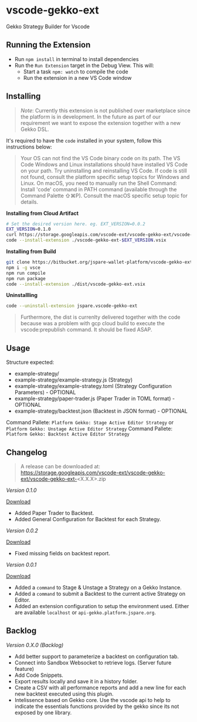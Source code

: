 # vscode-gekko-ext

Gekko Strategy Builder for Vscode

## Running the Extension

- Run `npm install` in terminal to install dependencies
- Run the `Run Extension` target in the Debug View. This will:
	- Start a task `npm: watch` to compile the code
	- Run the extension in a new VS Code window

## Installing

> *Note*: Currently this extension is not published over marketplace since the platform is in development. In the future as part of our requirement we want to expose the extension together with a new Gekko DSL.

It's required to have the `code` installed in your system, follow this instructions below:

> Your OS can not find the VS Code binary code on its path. The VS Code Windows and Linux installations should have installed VS Code on your path. Try uninstalling and reinstalling VS Code. If code is still not found, consult the platform specific setup topics for Windows and Linux.
> On macOS, you need to manually run the Shell Command: Install 'code' command in PATH command (available through the Command Palette ⇧⌘P). Consult the macOS specific setup topic for details.


**Installing from Cloud Artifact**

```bash
# Set the desired version here. eg. EXT_VERSION=0.0.2
EXT_VERSION=0.1.0
curl https://storage.googleapis.com/vscode-ext/vscode-gekko-ext/vscode-gekko-ext-$EXT_VERSION.vsix --output vscode-gekko-ext-$EXT_VERSION.vsix
code --install-extension ./vscode-gekko-ext-$EXT_VERSION.vsix
```

**Installing from Build**

```bash
git clone https://bitbucket.org/jspare-wallet-platform/vscode-gekko-ext.git
npm i -g vsce
npm run compile
npm run package
code --install-extension ./dist/vscode-gekko-ext.vsix
```

**Uninstallling**

```bash
code --uninstall-extension jspare.vscode-gekko-ext
```


> Furthermore, the dist is currenlty delivered together with the code because was a problem with gcp cloud build to execute the vscode:prepublish command. It should be fixed ASAP.

## Usage

Structure expected:

- example-strategy/
- example-strategy/example-strategy.js (Strategy)
- example-strategy/example-strategy.toml (Strategy Configuration Parameters) - OPTIONAL
- example-strategy/paper-trader.js (Paper Trader in TOML format) - OPTIONAL
- example-strategy/backtest.json (Backtest in JSON format) - OPTIONAL

Command Pallete: `Platform Gekko: Stage Active Editor Strategy` or `Platform Gekko: Unstage Active Editor Strategy`
Command Pallete: `Platform Gekko: Backtest Active Editor Strategy`

## Changelog

> A release can be downloaded at: https://storage.googleapis.com/vscode-ext/vscode-gekko-ext/vscode-gekko-ext-<X.X.X>.zip

*Version 0.1.0*

[Download](https://storage.googleapis.com/vscode-ext/vscode-gekko-ext/vscode-gekko-ext-0.1.0.zip)

* Added Paper Trader to Backtest.
* Added General Configuration for Backtest for each Strategy.

*Version 0.0.2*

[Download](https://storage.googleapis.com/vscode-ext/vscode-gekko-ext/vscode-gekko-ext-0.0.2.zip)

* Fixed missing fields on backtest report.

*Version 0.0.1*

[Download](https://storage.googleapis.com/vscode-ext/vscode-gekko-ext/vscode-gekko-ext-0.0.1.zip)

* Added a `command` to Stage & Unstage a Strategy on a Gekko Instance.
* Added a `command` to submit a Backtest to the current active Strategy on Editor.
* Added an extension configuration to setup the environment used. Either are available `localhost` or `api-gekko.platform.jspare.org`.

## Backlog

*Version 0.X.0 (Backlog)*

* Add better support to parameterize a backtest on configuration tab.
* Connect into Sandbox Websocket to retrieve logs. (Server future feature)
* Add Code Snippets.
* Export results locally and save it in a history folder.
* Create a CSV with all performance reports and add a new line for each new backtest executed using this plugin.
* Intelissence based on Gekko core. Use the vscode api to help to indicate the essentials functions provided by the gekko since its not exposed by one library.
